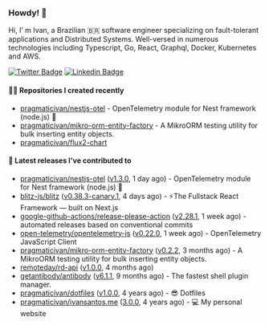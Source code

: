 ### Howdy! 🤠

Hi, I’ m Ivan, a Brazilian 🇧🇷 software engineer specializing on fault-tolerant applications and Distributed Systems. Well-versed in numerous technologies including Typescript, Go, React, Graphql, Docker, Kubernetes and AWS.

[![Twitter Badge](https://img.shields.io/badge/-@pragmaticivan-1ca0f1?style=flat&labelColor=1ca0f1&logo=twitter&logoColor=white&link=https://twitter.com/pragmaticivan)](https://twitter.com/pragmaticivan)
[![Linkedin Badge](https://img.shields.io/badge/-LinkedIn-blue?style=flat&logo=Linkedin&logoColor=white&link=https://www.linkedin.com/in/pragmaticivan/)](https://www.linkedin.com/in/pragmaticivan/)


#### 👨‍💻 Repositories I created recently

- [pragmaticivan/nestjs-otel](https://github.com/pragmaticivan/nestjs-otel) - OpenTelemetry module for Nest framework (node.js)  🔭
- [pragmaticivan/mikro-orm-entity-factory](https://github.com/pragmaticivan/mikro-orm-entity-factory) - A MikroORM testing utility for bulk inserting entity objects.
- [pragmaticivan/flux2-chart](https://github.com/pragmaticivan/flux2-chart)

#### 🚀 Latest releases I've contributed to

- [pragmaticivan/nestjs-otel](https://github.com/pragmaticivan/nestjs-otel) ([v1.3.0](https://github.com/pragmaticivan/nestjs-otel/releases/tag/v1.3.0), 1 day ago) - OpenTelemetry module for Nest framework (node.js)  🔭
- [blitz-js/blitz](https://github.com/blitz-js/blitz) ([v0.38.3-canary.1](https://github.com/blitz-js/blitz/releases/tag/v0.38.3-canary.1), 4 days ago) - ⚡️The Fullstack React Framework — built on Next.js
- [google-github-actions/release-please-action](https://github.com/google-github-actions/release-please-action) ([v2.28.1](https://github.com/google-github-actions/release-please-action/releases/tag/v2.28.1), 1 week ago) - automated releases based on conventional commits
- [open-telemetry/opentelemetry-js](https://github.com/open-telemetry/opentelemetry-js) ([v0.22.0](https://github.com/open-telemetry/opentelemetry-js/releases/tag/v0.22.0), 1 week ago) - OpenTelemetry JavaScript Client
- [pragmaticivan/mikro-orm-entity-factory](https://github.com/pragmaticivan/mikro-orm-entity-factory) ([v0.2.2](https://github.com/pragmaticivan/mikro-orm-entity-factory/releases/tag/v0.2.2), 3 months ago) - A MikroORM testing utility for bulk inserting entity objects.
- [remoteday/rd-api](https://github.com/remoteday/rd-api) ([v1.0.0](https://github.com/remoteday/rd-api/releases/tag/v1.0.0), 4 months ago)
- [getantibody/antibody](https://github.com/getantibody/antibody) ([v6.1.1](https://github.com/getantibody/antibody/releases/tag/v6.1.1), 9 months ago) - The fastest shell plugin manager.
- [pragmaticivan/dotfiles](https://github.com/pragmaticivan/dotfiles) ([v1.0.0](https://github.com/pragmaticivan/dotfiles/releases/tag/v1.0.0), 4 years ago) - :sunglasses: Dotfiles
- [pragmaticivan/ivansantos.me](https://github.com/pragmaticivan/ivansantos.me) ([3.0.0](https://github.com/pragmaticivan/ivansantos.me/releases/tag/3.0.0), 4 years ago) - :computer: My personal website
